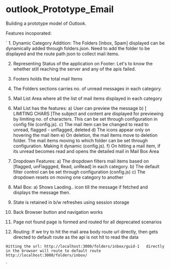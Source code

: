# outlook_Prototype_Email

Building a prototype model of Outlook.

Features incoporated:

` 1. Dynamic Category Addition: The Folders [Inbox, Spam] displayed can be dynamically added through folders.json. Need to add the folder to be displayed and the route path json                                    to collect mail items.

  2. Representing Status of the application on Footer: Let's  to know the whether still reaching the server and any of the apis failed.
  3. Footers holds the total mail Items
  4. The Folders sections carries no. of unread messages in each category.
  5. Mail List Area where all the list of mail items displayed in each category
  6. Mail List has the features:
      a) User can preview the message
      b) [ LIMITING CHARS ]The subject and content are displayed for previewing by limiting no. of characters. This can be set through configuration in config file (config.js).
      c) The mail item can be changed to read to unread, flagged - unflagged, deleted
      d) The icons appear only on hovering the mail item
      e) On deletion, the mail items move to deletion folder. The mail items moving to which folder can be set through configuration. Making it dynamic (config.js).
      f) On hitting a mail item, if its unread becomes read and opens the detailed mail in Mail Box Area
   7. Dropdown Features:
      a) The dropdown filters mail items based on [flagged, unFlaggged, Read, unRead] in each category.
      b) The default filter control can be set through configuration (config.js)
      c) The dropdown resets on moving one category to another
   8. Mail Box:
      a) Shows Laoding.. icon till the message if fetched and displays the message then.

  9. State is retained in b/w refreshes using session storage
  10. Back Browser button and navigation works
  11. Page not found page is formed and routed for all deprecated scenarios
  12. Routing: If we try to hit the mail area body route url directly, then gets directed to default route as the api is not hit to read the data
  
    Hitting the url: http://localhost:3000/folders/inbox/guid-1   directly in the browser will route to default route http://localhost:3000/folders/inbox/
`

